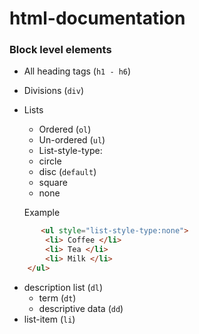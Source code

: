 # html-documentation
### Block level elements
* All heading tags (`h1 - h6`)
* Divisions (`div`)
* Lists
  * Ordered (`ol`)
  * Un-ordered (`ul`)
   * List-style-type:
    * circle
    * disc (`default`)
    * square
    * none
    
    Example
```html
       <ul style="list-style-type:none">
		<li> Coffee </li>
		<li> Tea </li>
		<li> Milk </li>
	</ul>
```

  * description list (`dl`)
    * term (`dt`)
    * descriptive data (`dd`)
  * list-item (`li`)
